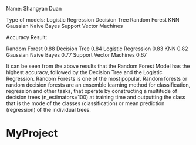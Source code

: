 Name: Shangyan Duan

Type of models:
Logistic Regression
Decision Tree
Random Forest
KNN
Gaussian Naive Bayes
Support Vector Machines

Accuracy Result:

Random Forest	0.88
Decision Tree	0.84
Logistic Regression	0.83
KNN	0.82
Gaussian Naive Bayes	0.77
Support Vector Machines	0.67


It can be seen from the above results that the Random Forest Model has the highest accuracy, followed by the Decision Tree and the Logistic Regression. Random Forests is one of the most popular. Random forests or random decision forests are an ensemble learning method for classification, regression and other tasks, that operate by constructing a multitude of decision trees (n_estimators=100) at training time and outputting the class that is the mode of the classes (classification) or mean prediction (regression) of the individual trees.

# MyProject
